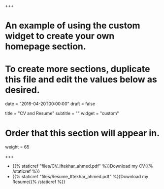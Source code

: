 +++
# An example of using the custom widget to create your own homepage section.
# To create more sections, duplicate this file and edit the values below as desired.

date = "2016-04-20T00:00:00"
draft = false

title = "CV and Resume"
subtitle = ""
widget = "custom"

# Order that this section will appear in.
weight = 65

+++
- {{% staticref "files/CV_Iftekhar_ahmed.pdf" %}}Download my CV{{% /staticref %}}
- {{% staticref "files/Resume_Iftekhar_ahmed.pdf" %}}Download my Resume{{% /staticref %}}
